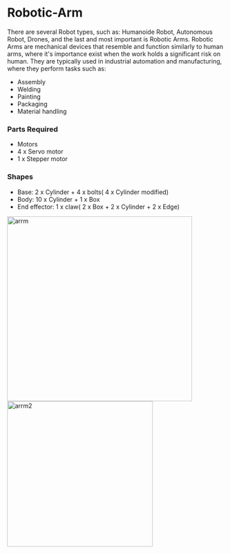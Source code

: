 # Robotic-Arm
There are several Robot types, such as: Humanoide Robot, Autonomous Robot, Drones, and the last and most important is Robotic Arms. Robotic Arms are mechanical devices that resemble and function similarly to human arms, where it's importance exist when the work holds a significant risk on human. They are typically used in industrial automation and manufacturing, where they perform tasks such as:

* Assembly
* Welding
* Painting
* Packaging
* Material handling

### Parts Required
* Motors
* 4 x Servo motor
* 1 x Stepper motor
### Shapes

* Base: 2 x Cylinder + 4 x bolts( 4 x Cylinder modified)
* Body: 10 x Cylinder + 1 x Box
* End effector: 1 x claw( 2 x Box + 2 x Cylinder + 2 x Edge)

<img width="428" alt="arrm" src="https://github.com/user-attachments/assets/287931f0-9066-4318-a78f-042d5716d54c">

<img width="337" alt="arrm2" src="https://github.com/user-attachments/assets/4f1ee4a8-59b7-4741-a7fe-30084615fdd1">





